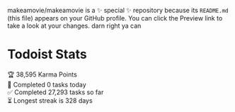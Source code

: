 makeamovie/makeamovie is a ✨ special ✨ repository because its `README.md` (this file) appears on your GitHub profile.
You can click the Preview link to take a look at your changes. darn right ya can

# Todoist Stats

<!-- TODO-IST:START -->
🏆  38,595 Karma Points           
🌸  Completed 0 tasks today           
✅  Completed 27,293 tasks so far           
⏳  Longest streak is 328 days
<!-- TODO-IST:END -->
